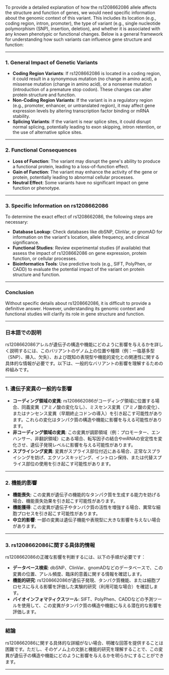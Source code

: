 To provide a detailed explanation of how the rs1208662086 allele affects the structure and function of genes, we would need specific information about the genomic context of this variant. This includes its location (e.g., coding region, intron, promoter), the type of variant (e.g., single nucleotide polymorphism (SNP), insertion, deletion), and whether it is associated with any known phenotypic or functional changes. Below is a general framework for understanding how such variants can influence gene structure and function:

---

### **1. General Impact of Genetic Variants**
- **Coding Region Variants**: If rs1208662086 is located in a coding region, it could result in a synonymous mutation (no change in amino acid), a missense mutation (change in amino acid), or a nonsense mutation (introduction of a premature stop codon). These changes can alter protein structure and function.
- **Non-Coding Region Variants**: If the variant is in a regulatory region (e.g., promoter, enhancer, or untranslated region), it may affect gene expression levels by altering transcription factor binding or mRNA stability.
- **Splicing Variants**: If the variant is near splice sites, it could disrupt normal splicing, potentially leading to exon skipping, intron retention, or the use of alternative splice sites.

---

### **2. Functional Consequences**
- **Loss of Function**: The variant may disrupt the gene's ability to produce a functional protein, leading to a loss-of-function effect.
- **Gain of Function**: The variant may enhance the activity of the gene or protein, potentially leading to abnormal cellular processes.
- **Neutral Effect**: Some variants have no significant impact on gene function or phenotype.

---

### **3. Specific Information on rs1208662086**
To determine the exact effect of rs1208662086, the following steps are necessary:
- **Database Lookup**: Check databases like dbSNP, ClinVar, or gnomAD for information on the variant's location, allele frequency, and clinical significance.
- **Functional Studies**: Review experimental studies (if available) that assess the impact of rs1208662086 on gene expression, protein function, or cellular processes.
- **Bioinformatics Tools**: Use predictive tools (e.g., SIFT, PolyPhen, or CADD) to evaluate the potential impact of the variant on protein structure and function.

---

### **Conclusion**
Without specific details about rs1208662086, it is difficult to provide a definitive answer. However, understanding its genomic context and functional studies will clarify its role in gene structure and function.

---

### **日本語での説明**

rs1208662086アレルが遺伝子の構造や機能にどのように影響を与えるかを詳しく説明するには、このバリアントのゲノム上の位置や種類（例：一塩基多型（SNP）、挿入、欠失）、および既知の表現型や機能的変化との関連性に関する具体的な情報が必要です。以下は、一般的なバリアントの影響を理解するための枠組みです。

---

### **1. 遺伝子変異の一般的な影響**
- **コーディング領域の変異**: rs1208662086がコーディング領域に位置する場合、同義変異（アミノ酸の変化なし）、ミスセンス変異（アミノ酸の変化）、またはナンセンス変異（早期終止コドンの導入）を引き起こす可能性があります。これらの変化はタンパク質の構造や機能に影響を与える可能性があります。
- **非コーディング領域の変異**: この変異が調節領域（例：プロモーター、エンハンサー、非翻訳領域）にある場合、転写因子の結合やmRNAの安定性を変化させ、遺伝子発現レベルに影響を与える可能性があります。
- **スプライシング変異**: 変異がスプライス部位付近にある場合、正常なスプライシングを妨げ、エクソンスキッピング、イントロン保持、または代替スプライス部位の使用を引き起こす可能性があります。

---

### **2. 機能的影響**
- **機能喪失**: この変異が遺伝子の機能的なタンパク質を生成する能力を妨げる場合、機能喪失効果を引き起こす可能性があります。
- **機能獲得**: この変異が遺伝子やタンパク質の活性を増強する場合、異常な細胞プロセスを引き起こす可能性があります。
- **中立的影響**: 一部の変異は遺伝子機能や表現型に大きな影響を与えない場合があります。

---

### **3. rs1208662086に関する具体的情報**
rs1208662086の正確な影響を判断するには、以下の手順が必要です：
- **データベース検索**: dbSNP、ClinVar、gnomADなどのデータベースで、この変異の位置、アレル頻度、臨床的意義に関する情報を確認します。
- **機能的研究**: rs1208662086が遺伝子発現、タンパク質機能、または細胞プロセスに与える影響を評価した実験的研究（利用可能な場合）を確認します。
- **バイオインフォマティクスツール**: SIFT、PolyPhen、CADDなどの予測ツールを使用して、この変異がタンパク質の構造や機能に与える潜在的な影響を評価します。

---

### **結論**
rs1208662086に関する具体的な詳細がない場合、明確な回答を提供することは困難です。ただし、そのゲノム上の文脈と機能的研究を理解することで、この変異が遺伝子の構造や機能にどのように影響を与えるかを明らかにすることができます。

---